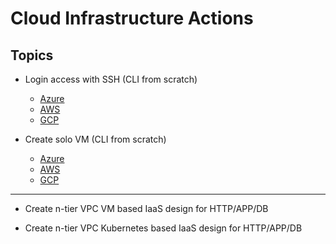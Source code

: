 # Cloud Infrastructure Actions

## Topics

* Login access with SSH (CLI from scratch)
   * [Azure](https://gist.github.com/realBjornRoden/ca3ee0204e6506d6d8e0f6f7b2658e8a#file-cloudactions-azure-login-md)
   * [AWS](https://gist.github.com/realBjornRoden/36ee9bc937ec5bc03afba6f8b4275aa0#file-cloudactions-aws-login-md)
   * [GCP](https://gist.github.com/realBjornRoden/3f2d63e0654163fbca659830ce9071c2#file-cloudactions-gcp-login-md)

* Create solo VM (CLI from scratch)
   * [Azure](https://gist.github.com/realBjornRoden/14ddf0d4da8ecce616de1da7ce41bb66#file-cloudactions-azure-solo-md)
   * [AWS](https://gist.github.com/realBjornRoden/2915399d2a8cd55eb374e92cbedf56f2#file-cloudactions-aws-solo-md)
   * [GCP](https://gist.github.com/realBjornRoden/42924a06d352d438c58eb39d12923426#file-cloudactions-gcp-solo-md)

***
  
* Create n-tier VPC VM based IaaS design for HTTP/APP/DB

* Create n-tier VPC Kubernetes based IaaS design for HTTP/APP/DB
